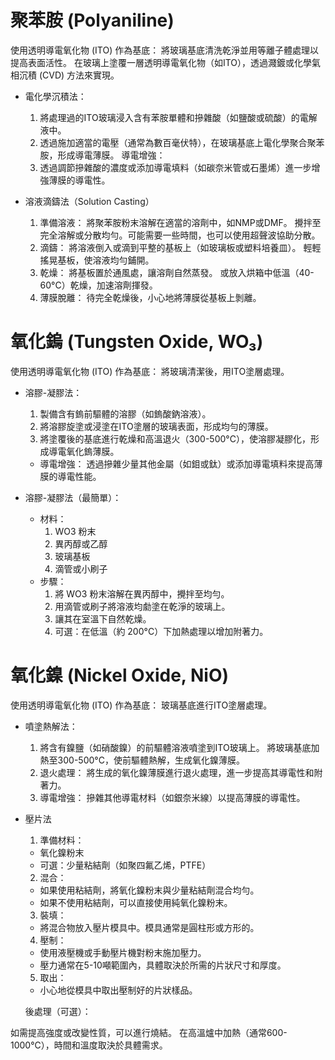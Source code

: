 聚苯胺 (Polyaniline)
===
使用透明導電氧化物 (ITO) 作為基底：
將玻璃基底清洗乾淨並用等離子體處理以提高表面活性。
在玻璃上塗覆一層透明導電氧化物（如ITO），透過濺鍍或化學氣相沉積 (CVD) 方法來實現。
- 電化學沉積法：
    1. 將處理過的ITO玻璃浸入含有苯胺單體和摻雜酸（如鹽酸或硫酸）的電解液中。
    2. 透過施加適當的電壓（通常為數百毫伏特），在玻璃基底上電化學聚合聚苯胺，形成導電薄膜。
導電增強：
    3. 透過調節摻雜酸的濃度或添加導電填料（如碳奈米管或石墨烯）進一步增強薄膜的導電性。

- 溶液滴鑄法（Solution Casting）
    1. 準備溶液：
將聚苯胺粉末溶解在適當的溶劑中，如NMP或DMF。
攪拌至完全溶解或分散均勻。可能需要一些時間，也可以使用超聲波協助分散。
    2. 滴鑄：
將溶液倒入或滴到平整的基板上（如玻璃板或塑料培養皿）。
輕輕搖晃基板，使溶液均勻鋪開。
    3. 乾燥：
將基板置於通風處，讓溶劑自然蒸發。
或放入烘箱中低溫（40-60°C）乾燥，加速溶劑揮發。
    4. 薄膜脫離：
待完全乾燥後，小心地將薄膜從基板上剝離。

氧化鎢 (Tungsten Oxide, WO₃)
===
使用透明導電氧化物 (ITO) 作為基底：
將玻璃清潔後，用ITO塗層處理。
- 溶膠-凝膠法：
    1. 製備含有鎢前驅體的溶膠（如鎢酸鈉溶液）。
    2. 將溶膠旋塗或浸塗在ITO塗層的玻璃表面，形成均勻的薄膜。
    3. 將塗覆後的基底進行乾燥和高溫退火（300-500°C），使溶膠凝膠化，形成導電氧化鎢薄膜。
    - 導電增強：
透過摻雜少量其他金屬（如鉬或鈦）或添加導電填料來提高薄膜的導電性能。

- 溶膠-凝膠法（最簡單）：
    - 材料：
        1. WO3 粉末
        2. 異丙醇或乙醇
        3. 玻璃基板
        4. 滴管或小刷子
    - 步驟：
        1. 將 WO3 粉末溶解在異丙醇中，攪拌至均勻。
        2. 用滴管或刷子將溶液均勮塗在乾淨的玻璃上。
        3. 讓其在室溫下自然乾燥。
        4. 可選：在低溫（約 200°C）下加熱處理以增加附著力。

氧化鎳 (Nickel Oxide, NiO)
===
使用透明導電氧化物 (ITO) 作為基底：
玻璃基底進行ITO塗層處理。
- 噴塗熱解法：
    1. 將含有鎳鹽（如硝酸鎳）的前驅體溶液噴塗到ITO玻璃上。
    將玻璃基底加熱至300-500°C，使前驅體熱解，生成氧化鎳薄膜。
    2. 退火處理：
    將生成的氧化鎳薄膜進行退火處理，進一步提高其導電性和附著力。
    3. 導電增強：
    摻雜其他導電材料（如銀奈米線）以提高薄膜的導電性。

- 壓片法 
    1. 準備材料：
    - 氧化鎳粉末
    - 可選：少量粘結劑（如聚四氟乙烯，PTFE）

    2. 混合：
    - 如果使用粘結劑，將氧化鎳粉末與少量粘結劑混合均勻。
    - 如果不使用粘結劑，可以直接使用純氧化鎳粉末。

    3. 裝填：
    - 將混合物放入壓片模具中。模具通常是圓柱形或方形的。

    4. 壓制：
    - 使用液壓機或手動壓片機對粉末施加壓力。
    - 壓力通常在5-10噸範圍內，具體取決於所需的片狀尺寸和厚度。

    5. 取出：
    - 小心地從模具中取出壓制好的片狀樣品。

    後處理（可選）：

如需提高強度或改變性質，可以進行燒結。
在高溫爐中加熱（通常600-1000°C），時間和溫度取決於具體需求。
